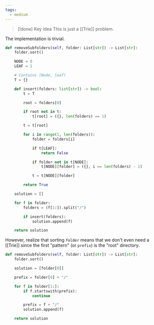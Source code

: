 ```yaml
---
tags:
  - medium
---
```


>[!done] Key idea
>This is just a [[Trie]] problem.

The implementation is trivial.

```python
def removeSubfolders(self, folder: List[str]) -> List[str]:
	folder.sort()

	NODE = 0
	LEAF = 1

	# Contains (Node, leaf)
	T = {}

	def insert(folders: list[str]) -> bool:
		t = T

		root = folders[0]

		if root not in t:
			t[root] = ({}, len(folders) == 1)

		t = t[root]

		for i in range(1, len(folders)):
			folder = folders[i]

			if t[LEAF]:
				return False

			if folder not in t[NODE]:
				t[NODE][folder] = ({}, i == len(folders) - 1)

			t = t[NODE][folder]

		return True

	solution = []

	for f in folder:
		folders = (f[1:]).split("/")

		if insert(folders):
			solution.append(f)

	return solution
```

However, realize that sorting `folder` means that we don't even need a [[Trie]] since the first "pattern" (or `prefix`) is the "root" directory.

```python
def removeSubfolders(self, folder: List[str]) -> List[str]:
	folder.sort()

	solution = [folder[0]]

	prefix = folder[0] + "/"

	for f in folder[1:]:
		if f.startswith(prefix):
			continue

		prefix = f + "/"
		solution.append(f)

	return solution
```

